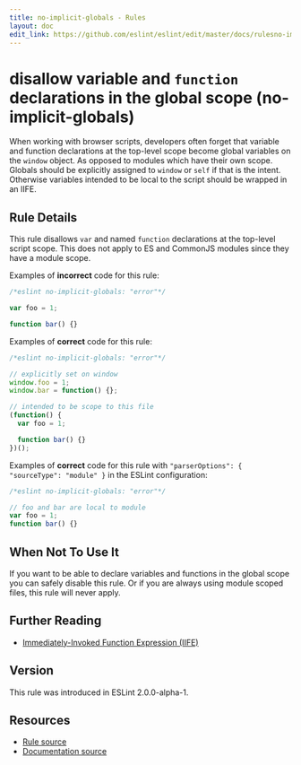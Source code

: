 ```yaml
---
title: no-implicit-globals - Rules
layout: doc
edit_link: https://github.com/eslint/eslint/edit/master/docs/rulesno-implicit-globals.md
---
```

<!-- Note: No pull requests accepted for this file. See README.md in the root directory for details. -->
# disallow variable and `function` declarations in the global scope (no-implicit-globals)

When working with browser scripts, developers often forget that variable and function declarations at the top-level scope become global variables on the `window` object. As opposed to modules which have their own scope. Globals should be explicitly assigned to `window` or `self` if that is the intent. Otherwise variables intended to be local to the script should be wrapped in an IIFE.

## Rule Details

This rule disallows `var` and named `function` declarations at the top-level script scope. This does not apply to ES and CommonJS modules since they have a module scope.

Examples of **incorrect** code for this rule:

```js
/*eslint no-implicit-globals: "error"*/

var foo = 1;

function bar() {}
```

Examples of **correct** code for this rule:

```js
/*eslint no-implicit-globals: "error"*/

// explicitly set on window
window.foo = 1;
window.bar = function() {};

// intended to be scope to this file
(function() {
  var foo = 1;

  function bar() {}
})();
```

Examples of **correct** code for this rule with `"parserOptions": { "sourceType": "module" }` in the ESLint configuration:

```js
/*eslint no-implicit-globals: "error"*/

// foo and bar are local to module
var foo = 1;
function bar() {}
```

## When Not To Use It

If you want to be able to declare variables and functions in the global scope you can safely disable this rule. Or if you are always using module scoped files, this rule will never apply.

## Further Reading

* [Immediately-Invoked Function Expression (IIFE)](http://benalman.com/news/2010/11/immediately-invoked-function-expression/)

## Version

This rule was introduced in ESLint 2.0.0-alpha-1.

## Resources

* [Rule source](https://github.com/eslint/eslint/tree/master/lib/rules/no-implicit-globals.js)
* [Documentation source](https://github.com/eslint/eslint/tree/master/docs/rules/no-implicit-globals.md)
